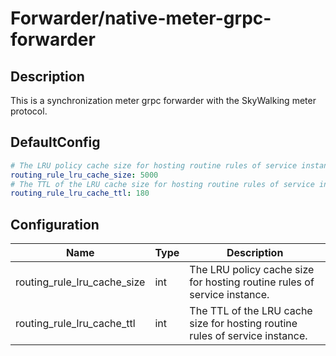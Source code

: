 # Forwarder/native-meter-grpc-forwarder
## Description
This is a synchronization meter grpc forwarder with the SkyWalking meter protocol.
## DefaultConfig
```yaml
# The LRU policy cache size for hosting routine rules of service instance.
routing_rule_lru_cache_size: 5000
# The TTL of the LRU cache size for hosting routine rules of service instance.
routing_rule_lru_cache_ttl: 180
```
## Configuration
|Name|Type|Description|
|----|----|-----------|
| routing_rule_lru_cache_size | int | The LRU policy cache size for hosting routine rules of service instance. |
| routing_rule_lru_cache_ttl | int | The TTL of the LRU cache size for hosting routine rules of service instance. |

